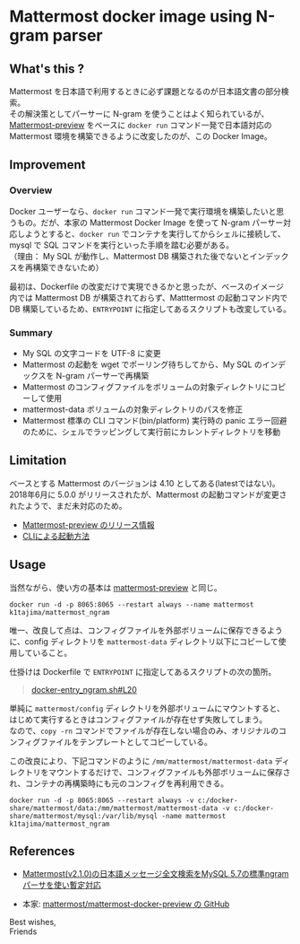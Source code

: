 # Mattermost docker image using N-gram parser

## What's this ?

Mattermost を日本語で利用するときに必ず課題となるのが日本語文書の部分検索。  
その解決策としてパーサーに N-gram を使うことはよく知られているが、[Mattermost-preview](https://hub.docker.com/r/mattermost/mattermost-preview) をベースに `docker run` コマンド一発で日本語対応の Mattermost 環境を構築できるように改変したのが、この Docker Image。

## Improvement

### Overview

Docker ユーザーなら、`docker run` コマンド一発で実行環境を構築したいと思うもの。だが、本家の Mattermost Docker Image を使って N-gram パーサー対応しようとすると、`docker run` でコンテナを実行してからシェルに接続して、mysql で SQL コマンドを実行といった手順を踏む必要がある。  
（理由： My SQL が動作し、Mattermost DB 構築された後でないとインデックスを再構築できないため）

最初は、Dockerfile の改変だけで実現できるかと思ったが、ベースのイメージ内では Mattermost DB が構築されておらず、Matttermost の起動コマンド内で DB 構築しているため、`ENTRYPOINT` に指定してあるスクリプトも改変している。

### Summary

* My SQL の文字コードを UTF-8 に変更
* Mattermost の起動を wget でポーリング待ちしてから、My SQL のインデックスを N-gram パーサーで再構築
* Mattermost のコンフィグファイルをボリュームの対象ディレクトリにコピーして使用
* mattermost-data ボリュームの対象ディレクトリのパスを修正
* Mattermost 標準の CLI コマンド(bin/platform) 実行時の panic エラー回避のために、シェルでラッピングして実行前にカレントディレクトリを移動

## Limitation

ベースとする Mattermost のバージョンは 4.10 としてある(latestではない)。2018年6月に 5.0.0 がリリースされたが、Mattermost の起動コマンドが変更されたようで、まだ未対応のため。

* [Mattermost-preview のリリース情報](https://github.com/mattermost/mattermost-docker-preview/releases)
* [CLIによる起動方法](https://docs.mattermost.com/administration/command-line-tools.html#using-the-cli)

## Usage

当然ながら、使い方の基本は [mattermost-preview](https://docs.mattermost.com/install/docker-local-machine.html) と同じ。

```
docker run -d -p 8065:8065 --restart always --name mattermost k1tajima/mattermost_ngram
```

唯一、改良して点は、コンフィグファイルを外部ボリュームに保存できるように、config ディレクトリを `mattermost-data` ディレクトリ以下にコピーして使用していること。

仕掛けは Dockerfile で `ENTRYPOINT` に指定してあるスクリプトの次の箇所。

> [docker-entry_ngram.sh#L20](https://github.com/tajimak/mattermost_ngram/blob/603956ac118615e6a069ddfea4fcc429d8009003/docker-entry_ngram.sh#L20) 

単純に `mattermost/config` ディレクトリを外部ボリュームにマウントすると、はじめて実行するときはコンフィグファイルが存在せず失敗してしまう。  
なので、`copy -rn` コマンドでファイルが存在しない場合のみ、オリジナルのコンフィグファイルをテンプレートとしてコピーしている。

この改良により、下記コマンドのように `/mm/mattermost/mattermost-data` ディレクトリをマウントするだけで、コンフィグファイルも外部ボリュームに保存され、コンテナの再構築時にも元のコンフィグを再利用できる。

```
docker run -d -p 8065:8065 --restart always -v c:/docker-share/mattermost/data:/mm/mattermost/mattermost-data -v c:/docker-share/mattermost/mysql:/var/lib/mysql -name mattermost k1tajima/mattermost_ngram
```

## References

* [Mattermost(v2.1.0)の日本語メッセージ全文検索をMySQL 5.7の標準ngramパーサを使い暫定対応](https://qiita.com/terukizm/items/b477943b63c66ab7d454)

* 本家: [mattermost/mattermost-docker-preview の GitHub](https://github.com/mattermost/mattermost-docker-preview)

Best wishes,  
Friends